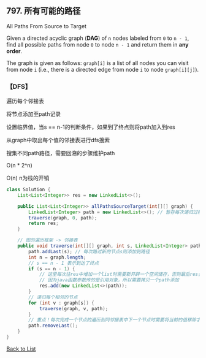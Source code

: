 ## 797. 所有可能的路径

All Paths From Source to Target

Given a directed acyclic graph (**DAG**) of `n` nodes labeled from `0` to `n - 1`, find all possible paths from node `0` to node `n - 1` and return them in **any order**.

The graph is given as follows: `graph[i]` is a list of all nodes you can visit from node `i` (i.e., there is a directed edge from node `i` to node `graph[i][j]`).



### 【DFS】

遍历每个邻接表

将节点添加至path记录

设置临界值，当s == n-1的判断条件，如果到了终点则将path加入到res

从graph中取出每个值的邻接表进行dfs搜索

搜集不同path路径，需要回溯的步骤维护path

O(n * 2^n)

O(n) n为栈的开销

```java
class Solution {
    List<List<Integer>> res = new LinkedList<>();

    public List<List<Integer>> allPathsSourceTarget(int[][] graph) {
        LinkedList<Integer> path = new LinkedList<>(); // 暂存每次递归过程的路径
        traverse(graph, 0, path);
        return res;
    }

    // 图的遍历框架 -> 邻接表
    public void traverse(int[][] graph, int s, LinkedList<Integer> path) {
        path.addLast(s); // 每次路过新的节点s则添加到路径
        int n = graph.length;
        // s == n - 1 表示到达了终点
        if (s == n - 1) {
          	// 这里每次往res中增加一个list时需要新开辟一个空间储存，否则最后res会为空
          	// 因为java函数参数传的是引用对象，所以需要拷贝一个path添加
            res.add(new LinkedList<>(path));
        }
        // 递归每个相邻的节点
        for (int v : graph[s]) {
            traverse(graph, v, path);
        }
        // 重点！每次完成一个节点的遍历到同邻接表中下一个节点时需要将当前的值移除才能正确维护path
        path.removeLast();
    }
}
```


[Back to List](https://github.com/xiaoshuzhao/leetcode-notes-java/blob/main/%E6%95%B0%E6%8D%AE%E7%BB%93%E6%9E%84/%E5%9B%BE/0%20Graph%20List.md)
